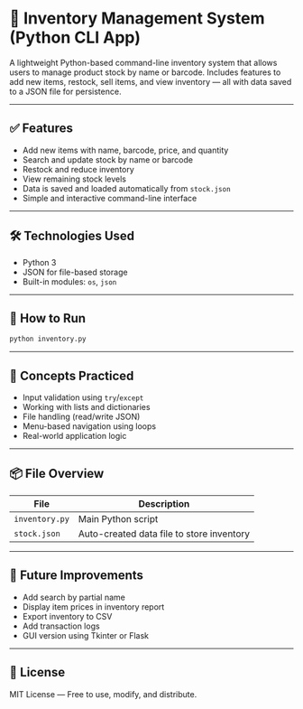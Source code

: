
# 🧾 Inventory Management System (Python CLI App)

A lightweight Python-based command-line inventory system that allows users to manage product stock by name or barcode. Includes features to add new items, restock, sell items, and view inventory — all with data saved to a JSON file for persistence.

---

## ✅ Features
- Add new items with name, barcode, price, and quantity
- Search and update stock by name or barcode
- Restock and reduce inventory
- View remaining stock levels
- Data is saved and loaded automatically from `stock.json`
- Simple and interactive command-line interface

---

## 🛠 Technologies Used
- Python 3
- JSON for file-based storage
- Built-in modules: `os`, `json`

---

## 🚀 How to Run
```bash
python inventory.py
```

---

## 🧠 Concepts Practiced
- Input validation using `try`/`except`
- Working with lists and dictionaries
- File handling (read/write JSON)
- Menu-based navigation using loops
- Real-world application logic

---

## 📦 File Overview
| File        | Description                           |
|-------------|----------------------------------------|
| `inventory.py` | Main Python script                  |
| `stock.json`   | Auto-created data file to store inventory |

---

## 🔮 Future Improvements
- Add search by partial name
- Display item prices in inventory report
- Export inventory to CSV
- Add transaction logs
- GUI version using Tkinter or Flask

---

## 🪪 License
MIT License — Free to use, modify, and distribute.
